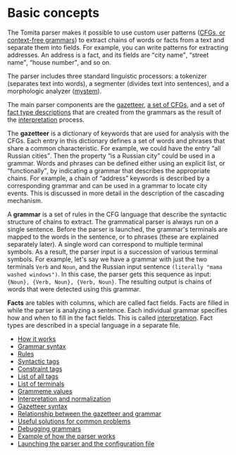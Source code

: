 # Basic concepts

The Tomita parser makes it possible to use custom user patterns ([CFGs, or context-free grammars](http://ru.wikipedia.org/wiki/%D0%9A%D0%BE%D0%BD%D1%82%D0%B5%D0%BA%D1%81%D1%82%D0%BD%D0%BE-%D1%81%D0%B2%D0%BE%D0%B1%D0%BE%D0%B4%D0%BD%D0%B0%D1%8F_%D0%B3%D1%80%D0%B0%D0%BC%D0%BC%D0%B0%D1%82%D0%B8%D0%BA%D0%B0)) to extract chains of words or facts from a text and separate them into fields. For example, you can write patterns for extracting addresses. An address is a fact, and its fields are <q>city name</q>, <q>street name</q>, <q>house number</q>, and so on.

The parser includes three standard linguistic processors: a tokenizer (separates text into words), a segmenter (divides text into sentences), and a morphologic analyzer ([mystem](http://h.yandex.net/?http%3A%2F%2Fcompany.yandex.ru%2Ftechnologies%2Fmystem%2F)).

The main parser components are the [gazetteer](gazetteer-syntax.md), [a set of CFGs](syntax-grammars.md), and a set of [fact type descriptions](interpretation.md) that are created from the grammars as the result of the [interpretation](interpretation.md) process.

The **gazetteer** is a dictionary of keywords that are used for analysis with the CFGs. Each entry in this dictionary defines a set of words and phrases that share a common characteristic. For example, we could have the entry <q>all Russian cities</q>. Then the property <q>is a Russian city</q> could be used in a grammar. Words and phrases can be defined either using an explicit list, or <q>functionally</q>, by indicating a grammar that describes the appropriate chains. For example, a chain of <q>address</q> keywords is described by a corresponding grammar and can be used in a grammar to locate city events. This is discussed in more detail in the description of the cascading mechanism.

A **grammar** is a set of rules in the CFG language that describe the syntactic structure of chains to extract. The grammatical parser is always run on a single sentence. Before the parser is launched, the grammar's terminals are mapped to the words in the sentence, or to phrases (these are explained separately later). A single word can correspond to multiple terminal symbols. As a result, the parser input is a succession of various terminal symbols. For example, let's say we have a grammar with just the two terminals `Verb` and `Noun`, and the Russian input sentence `(literally "mama washed windows")`. In this case, the parser gets this sequence as input: `{Noun}, {Verb, Noun}, {Verb, Noun}`. The resulting output is chains of words that were detected using this grammar.

**Facts** are tables with columns, which are called fact fields. Facts are filled in while the parser is analyzing a sentence. Each individual grammar specifies how and when to fill in the fact fields. This is called [interpretation](interpretation.md). Fact types are described in a special language in a separate file.

* [How it works](overview.md)
* [Grammar syntax](syntax-grammars.md)
* [Rules](rules.md)
* [Syntactic tags](syntax-labels.md)
* [Constraint tags](labels-limits.md)
* [List of all tags](all-labels-list.md)
* [List of terminals](terminals-list.md)
* [Grammeme values](grammemes-values.md)
* [Interpretation and normalization](interpretation.md)
* [Gazetteer syntax](gazetteer-syntax.md)
* [Relationship between the gazetteer and grammar](link.md)
* [Useful solutions for common problems](unobvious-solutions.md)
* [Debugging grammars](debug-grammar.md)
* [Example of how the parser works](example.md)
* [Launching the parser and the configuration file](run-parser.md)